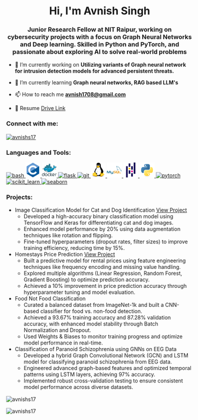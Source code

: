 <h1 align="center">Hi, I'm Avnish Singh</h1>
<h3 align="center">Junior Research Fellow at NIT Raipur, working on cybersecurity projects with a focus on Graph Neural Networks and Deep learning. Skilled in Python and PyTorch, and passionate about exploring AI to solve real-world problems</h3>

- 🔭 I’m currently working on **Utilizing variants of Graph neural network for intrusion detection models for advanced persistent threats.**

- 🌱 I’m currently learning **Graph neural networks, RAG based LLM's**

- 📫 How to reach me **avnish1708@gmail.com**

- 📄 Resume [Drive Link](https://drive.google.com/file/d/1mbUY3OQN7I1rpDb8k45sMAUx6lDrzlAM/view?usp=sharing)

<h3 align="left">Connect with me:</h3>
<p align="left">
<a href="https://linkedin.com/in/avnishsingh17" target="blank"><img align="center" src="https://raw.githubusercontent.com/rahuldkjain/github-profile-readme-generator/master/src/images/icons/Social/linked-in-alt.svg" alt="avnishs17" height="30" width="40" /></a>
</p>

<h3 align="left">Languages and Tools:</h3>
<p align="left"> <a href="https://www.gnu.org/software/bash/" target="_blank" rel="noreferrer"> <img src="https://www.vectorlogo.zone/logos/gnu_bash/gnu_bash-icon.svg" alt="bash" width="40" height="40"/> </a> <a href="https://www.cprogramming.com/" target="_blank" rel="noreferrer"> <img src="https://raw.githubusercontent.com/devicons/devicon/master/icons/c/c-original.svg" alt="c" width="40" height="40"/> </a> <a href="https://www.docker.com/" target="_blank" rel="noreferrer"> <img src="https://raw.githubusercontent.com/devicons/devicon/master/icons/docker/docker-original-wordmark.svg" alt="docker" width="40" height="40"/> </a> <a href="https://flask.palletsprojects.com/" target="_blank" rel="noreferrer"> <img src="https://www.vectorlogo.zone/logos/pocoo_flask/pocoo_flask-icon.svg" alt="flask" width="40" height="40"/> </a> <a href="https://git-scm.com/" target="_blank" rel="noreferrer"> <img src="https://www.vectorlogo.zone/logos/git-scm/git-scm-icon.svg" alt="git" width="40" height="40"/> </a> <a href="https://www.linux.org/" target="_blank" rel="noreferrer"> <img src="https://raw.githubusercontent.com/devicons/devicon/master/icons/linux/linux-original.svg" alt="linux" width="40" height="40"/> </a> <a href="https://www.mysql.com/" target="_blank" rel="noreferrer"> <img src="https://raw.githubusercontent.com/devicons/devicon/master/icons/mysql/mysql-original-wordmark.svg" alt="mysql" width="40" height="40"/> </a> <a href="https://pandas.pydata.org/" target="_blank" rel="noreferrer"> <img src="https://raw.githubusercontent.com/devicons/devicon/2ae2a900d2f041da66e950e4d48052658d850630/icons/pandas/pandas-original.svg" alt="pandas" width="40" height="40"/> </a> <a href="https://www.python.org" target="_blank" rel="noreferrer"> <img src="https://raw.githubusercontent.com/devicons/devicon/master/icons/python/python-original.svg" alt="python" width="40" height="40"/> </a> <a href="https://pytorch.org/" target="_blank" rel="noreferrer"> <img src="https://www.vectorlogo.zone/logos/pytorch/pytorch-icon.svg" alt="pytorch" width="40" height="40"/> </a> <a href="https://scikit-learn.org/" target="_blank" rel="noreferrer"> <img src="https://upload.wikimedia.org/wikipedia/commons/0/05/Scikit_learn_logo_small.svg" alt="scikit_learn" width="40" height="40"/> </a> <a href="https://seaborn.pydata.org/" target="_blank" rel="noreferrer"> <img src="https://seaborn.pydata.org/_images/logo-mark-lightbg.svg" alt="seaborn" width="40" height="40"/> </a> </p>

<h3 align="left">Projects:</h3>
<ul>
  <li>
    Image Classification Model for Cat and Dog Identification  
    <a href="https://www.kaggle.com/code/avnishs17/dogsvscats-classification">View Project</a>
    <ul>
      <li>Developed a high-accuracy binary classification model using TensorFlow and Keras for differentiating cat and dog images.</li>
      <li>Enhanced model performance by 20% using data augmentation techniques like rotation and flipping.</li>
      <li>Fine-tuned hyperparameters (dropout rates, filter sizes) to improve training efficiency, reducing time by 15%.</li>
    </ul>
  </li>
  
  <li>
    Homestays Price Prediction  
    <a href="https://github.com/avnishs17/Homestays-rental-price-prediction">View Project</a>
    <ul>
      <li>Built a predictive model for rental prices using feature engineering techniques like frequency encoding and missing value handling.</li>
      <li>Explored multiple algorithms (Linear Regression, Random Forest, Gradient Boosting) to optimize prediction accuracy.</li>
      <li>Achieved a 10% improvement in price prediction accuracy through hyperparameter tuning and model evaluation.</li>
    </ul>
  </li>

  <li>
    Food Not Food Classification  
<!--     <a href="https://www.example.com">View Project</a> -->
    <ul>
      <li>Curated a balanced dataset from ImageNet-1k and built a CNN-based classifier for food vs. non-food detection.</li>
      <li>Achieved a 93.67% training accuracy and 87.28% validation accuracy, with enhanced model stability through Batch Normalization and Dropout.</li>
      <li>Used Weights & Biases to monitor training progress and optimize model performance in real-time.</li>
    </ul>
  </li>

  <li>
    Classification of Paranoid Schizophrenia using GNNs on EEG Data  
<!--     <a href="https://www.example.com">View Project</a> -->
    <ul>
      <li>Developed a hybrid Graph Convolutional Network (GCN) and LSTM model for classifying paranoid schizophrenia from EEG data.</li>
      <li>Engineered advanced graph-based features and optimized temporal patterns using LSTM layers, achieving 97% accuracy.</li>
      <li>Implemented robust cross-validation testing to ensure consistent model performance across diverse datasets.</li>
    </ul>
  </li>
</ul>



<p><img align="center" src="https://github-readme-stats.vercel.app/api/top-langs?username=avnishs17&show_icons=true&locale=en&layout=compact" alt="avnishs17" /></p>

<p><img align="center" src="https://github-readme-streak-stats.herokuapp.com/?user=avnishs17&" alt="avnishs17" /></p>

